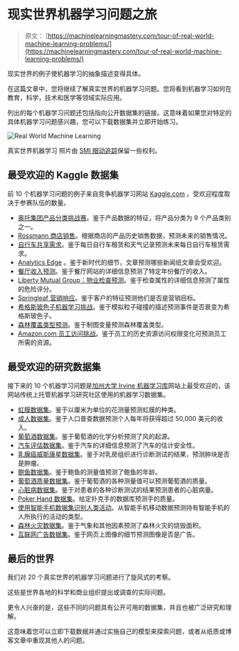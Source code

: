 # 现实世界机器学习问题之旅

> 原文： [https://machinelearningmastery.com/tour-of-real-world-machine-learning-problems/](https://machinelearningmastery.com/tour-of-real-world-machine-learning-problems/)

现实世界的例子使机器学习的抽象描述变得具体。

在这篇文章中，您将继续了解真实世界的机器学习问题。您将看到机器学习如何在教育，科学，技术和医学等领域实际应用。

列出的每个机器学习问题还包括指向公开数据集的链接。这意味着如果您对特定的具体机器学习问题感兴趣，您可以下载数据集并立即开始练习。

![Real World Machine Learning](img/c0bb9b5be856b133acbcbd5fe237dc64.jpg)

真实世界机器学习
照片由 [SMI 眼动追踪](https://www.flickr.com/photos/smieyetracking/5546677366/)保留一些权利。

## 最受欢迎的 Kaggle 数据集

前 10 个机器学习问题的例子来自竞争机器学习网站 [Kaggle.com](https://www.kaggle.com/) 。受欢迎程度取决于参赛队伍的数量。

*   [奥托集团产品分类挑战赛](https://www.kaggle.com/c/otto-group-product-classification-challenge)。鉴于产品数据的特征，将产品分类为 9 个产品类别之一。
*   [Rossmann 商店销售](https://www.kaggle.com/c/rossmann-store-sales)。根据商店的产品历史销售数据，预测未来的销售情况。
*   [自行车共享需求](https://www.kaggle.com/c/bike-sharing-demand)。鉴于每日自行车租赁和天气记录预测未来每日自行车租赁需求。
*   [Analytics Edge](https://www.kaggle.com/c/15-071x-the-analytics-edge-competition-spring-2015) 。鉴于新时代的细节，文章预测哪些新闻纸文章会受欢迎。
*   [餐厅收入预测](https://www.kaggle.com/c/restaurant-revenue-prediction)。鉴于餐厅网站的详细信息预测了特定年份餐厅的收入。
*   [Liberty Mutual Group：物业检查预测](https://www.kaggle.com/c/liberty-mutual-group-property-inspection-prediction)。鉴于检查属性的详细信息预测了属性的危险评分。
*   [Springleaf 营销响应](https://www.kaggle.com/c/springleaf-marketing-response)。鉴于客户的特征预测他们是否是营销目标。
*   [希格斯玻色子机器学习挑战](https://www.kaggle.com/c/higgs-boson)。鉴于模拟粒子碰撞的描述预测事件是否衰变为希格斯玻色子。
*   [森林覆盖类型预测](https://www.kaggle.com/c/forest-cover-type-prediction)。鉴于制图变量预测森林覆盖类型。
*   [Amazon.com 员工访问挑战](https://www.kaggle.com/c/amazon-employee-access-challenge)。鉴于员工的历史资源访问权限变化可预测员工所需的资源。

## 最受欢迎的研究数据集

接下来的 10 个机器学习问题是[加州大学 Irvine 机器学习库](http://archive.ics.uci.edu/ml/)网站上最受欢迎的，该网站传统上托管机器学习研究社区使用的机器学习数据集。

*   [虹膜数据集](http://archive.ics.uci.edu/ml/datasets/Iris)。鉴于以厘米为单位的花测量预测虹膜的种类。
*   [成人数据集](http://archive.ics.uci.edu/ml/datasets/Adult)。鉴于人口普查数据预测个人每年将获得超过 50,000 美元的收入。
*   [葡萄酒数据集](http://archive.ics.uci.edu/ml/datasets/Wine)。鉴于葡萄酒的化学分析预测了风的起源。
*   [汽车评估数据集](http://archive.ics.uci.edu/ml/datasets/Car+Evaluation)。鉴于汽车的详细信息预测了汽车的估计安全性。
*   [乳腺癌威斯康星数据集](http://archive.ics.uci.edu/ml/datasets/Breast+Cancer+Wisconsin+%28Diagnostic%29)。鉴于对乳房组织进行诊断测试的结果，预测肿块是否是肿瘤。
*   [鲍鱼数据集](http://archive.ics.uci.edu/ml/datasets/Abalone)。鉴于鲍鱼的测量值预测了鲍鱼的年龄。
*   [葡萄酒质量数据集](http://archive.ics.uci.edu/ml/datasets/Wine+Quality)。鉴于葡萄酒的各种测量值可以预测葡萄酒的质量。
*   [心脏病数据集](http://archive.ics.uci.edu/ml/datasets/Heart+Disease)。鉴于对患者的各种诊断测试的结果预测患者的心脏病量。
*   [Poker Hand 数据集](http://archive.ics.uci.edu/ml/datasets/Poker+Hand)。给定扑克手的数据库预测手的质量。
*   [使用智能手机数据集识别人类活动](http://archive.ics.uci.edu/ml/datasets/Human+Activity+Recognition+Using+Smartphones)。从智能手机移动数据预测持有智能手机的人所执行的活动的类型。
*   [森林火灾数据集](http://archive.ics.uci.edu/ml/datasets/Forest+Fires)。鉴于气象和其他因素预测了森林火灾的烧毁面积。
*   [互联网广告数据集](http://archive.ics.uci.edu/ml/datasets/Internet+Advertisements)。鉴于网页上图像的细节预测图像是否是广告。

## 最后的世界

我们对 20 个真实世界的机器学习问题进行了旋风式的考察。

这些是世界各地的科学和商业组织提出或调查的实际问题。

更令人兴奋的是，这些不同的问题具有公开可用的数据集，并且也被广泛研究和理解。

这意味着您可以立即下载数据并通过实施自己的模型来探索问题，或者从纸质或博客文章中重现其他人的问题。